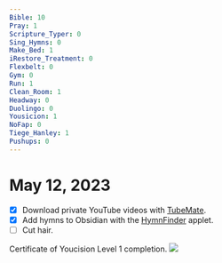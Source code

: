 ```yaml
---
Bible: 10
Pray: 1
Scripture_Typer: 0
Sing_Hymns: 0
Make_Bed: 1
iRestore_Treatment: 0
Flexbelt: 0
Gym: 0
Run: 1
Clean_Room: 1
Headway: 0
Duolingo: 0
Yousicion: 1
NoFap: 0
Tiege_Hanley: 1
Pushups: 0
---
```


# May 12, 2023

- [x] Download private YouTube videos with [TubeMate](https://tubemate.net/).
- [x] Add hymns to Obsidian with the [HymnFinder](https://github.com/ethanmiller1/Hymn-Finder) applet.
- [ ] Cut hair.

Certificate of Youcision Level 1 completion.
![](https://i.imgur.com/7SI2vgZ.png)


